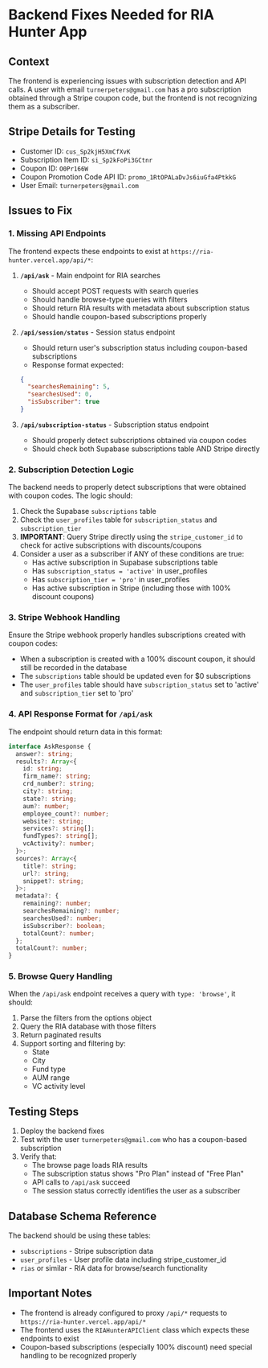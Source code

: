 # Backend Fixes Needed for RIA Hunter App

## Context
The frontend is experiencing issues with subscription detection and API calls. A user with email `turnerpeters@gmail.com` has a pro subscription obtained through a Stripe coupon code, but the frontend is not recognizing them as a subscriber.

## Stripe Details for Testing
- Customer ID: `cus_Sp2kjH5XmCfXvK`
- Subscription Item ID: `si_Sp2kFoPi3GCtnr`  
- Coupon ID: `O0Pr166W`
- Coupon Promotion Code API ID: `promo_1RtOPALaDvJs6iuGfa4PtkkG`
- User Email: `turnerpeters@gmail.com`

## Issues to Fix

### 1. Missing API Endpoints
The frontend expects these endpoints to exist at `https://ria-hunter.vercel.app/api/*`:

1. **`/api/ask`** - Main endpoint for RIA searches
   - Should accept POST requests with search queries
   - Should handle browse-type queries with filters
   - Should return RIA results with metadata about subscription status
   - Should handle coupon-based subscriptions properly

2. **`/api/session/status`** - Session status endpoint
   - Should return user's subscription status including coupon-based subscriptions
   - Response format expected:
   ```json
   {
     "searchesRemaining": 5,
     "searchesUsed": 0,
     "isSubscriber": true
   }
   ```

3. **`/api/subscription-status`** - Subscription status endpoint
   - Should properly detect subscriptions obtained via coupon codes
   - Should check both Supabase subscriptions table AND Stripe directly

### 2. Subscription Detection Logic
The backend needs to properly detect subscriptions that were obtained with coupon codes. The logic should:

1. Check the Supabase `subscriptions` table
2. Check the `user_profiles` table for `subscription_status` and `subscription_tier`
3. **IMPORTANT**: Query Stripe directly using the `stripe_customer_id` to check for active subscriptions with discounts/coupons
4. Consider a user as a subscriber if ANY of these conditions are true:
   - Has active subscription in Supabase subscriptions table
   - Has `subscription_status = 'active'` in user_profiles
   - Has `subscription_tier = 'pro'` in user_profiles
   - Has active subscription in Stripe (including those with 100% discount coupons)

### 3. Stripe Webhook Handling
Ensure the Stripe webhook properly handles subscriptions created with coupon codes:
- When a subscription is created with a 100% discount coupon, it should still be recorded in the database
- The `subscriptions` table should be updated even for $0 subscriptions
- The `user_profiles` table should have `subscription_status` set to 'active' and `subscription_tier` set to 'pro'

### 4. API Response Format for `/api/ask`
The endpoint should return data in this format:
```typescript
interface AskResponse {
  answer?: string;
  results?: Array<{
    id: string;
    firm_name?: string;
    crd_number?: string;
    city?: string;
    state?: string;
    aum?: number;
    employee_count?: number;
    website?: string;
    services?: string[];
    fundTypes?: string[];
    vcActivity?: number;
  }>;
  sources?: Array<{
    title?: string;
    url?: string;
    snippet?: string;
  }>;
  metadata?: {
    remaining?: number;
    searchesRemaining?: number;
    searchesUsed?: number;
    isSubscriber?: boolean;
    totalCount?: number;
  };
  totalCount?: number;
}
```

### 5. Browse Query Handling
When the `/api/ask` endpoint receives a query with `type: 'browse'`, it should:
1. Parse the filters from the options object
2. Query the RIA database with those filters
3. Return paginated results
4. Support sorting and filtering by:
   - State
   - City  
   - Fund type
   - AUM range
   - VC activity level

## Testing Steps
1. Deploy the backend fixes
2. Test with the user `turnerpeters@gmail.com` who has a coupon-based subscription
3. Verify that:
   - The browse page loads RIA results
   - The subscription status shows "Pro Plan" instead of "Free Plan"
   - API calls to `/api/ask` succeed
   - The session status correctly identifies the user as a subscriber

## Database Schema Reference
The backend should be using these tables:
- `subscriptions` - Stripe subscription data
- `user_profiles` - User profile data including stripe_customer_id
- `rias` or similar - RIA data for browse/search functionality

## Important Notes
- The frontend is already configured to proxy `/api/*` requests to `https://ria-hunter.vercel.app/api/*`
- The frontend uses the `RIAHunterAPIClient` class which expects these endpoints to exist
- Coupon-based subscriptions (especially 100% discount) need special handling to be recognized properly
